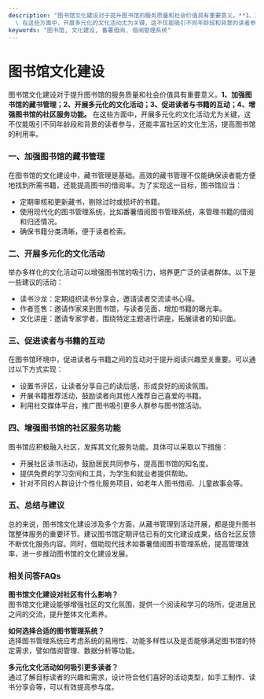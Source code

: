 ```yaml
---
description: "图书馆文化建设对于提升图书馆的服务质量和社会价值具有重要意义。**1、加强图书馆的藏书管理；2、开展多元化的文化活动；3、促进读者与书籍的互动；4、增强图书馆的社区服务功能。**\
  \ 在这些方面中，开展多元化的文化活动尤为关键，这不仅能吸引不同年龄段和背景的读者参与，还能丰富社区的文化生活，提高图书馆的利用率。"
keywords: "图书馆, 文化建设, 番薯借阅, 借阅管理系统"
---
```

# 图书馆文化建设

图书馆文化建设对于提升图书馆的服务质量和社会价值具有重要意义。**1、加强图书馆的藏书管理；2、开展多元化的文化活动；3、促进读者与书籍的互动；4、增强图书馆的社区服务功能。** 在这些方面中，开展多元化的文化活动尤为关键，这不仅能吸引不同年龄段和背景的读者参与，还能丰富社区的文化生活，提高图书馆的利用率。

### **一、加强图书馆的藏书管理**

在图书馆的文化建设中，藏书管理是基础。高效的藏书管理不仅能确保读者能方便地找到所需书籍，还能提高图书的借阅率。为了实现这一目标，图书馆应当：

- 定期审核和更新藏书，剔除过时或损坏的书籍。
- 使用现代化的图书管理系统，比如番薯借阅图书管理系统，来管理书籍的借阅和归还情况。
- 确保书籍分类清晰，便于读者检索。

### **二、开展多元化的文化活动**

举办多样化的文化活动可以增强图书馆的吸引力，培养更广泛的读者群体。以下是一些建议的活动：

- 读书沙龙：定期组织读书分享会，邀请读者交流读书心得。
- 作者签售：邀请作家来到图书馆，与读者见面，增加书籍的曝光率。
- 文化讲座：邀请专家学者，围绕特定主题进行讲座，拓展读者的知识面。

### **三、促进读者与书籍的互动**

在图书馆环境中，促进读者与书籍之间的互动对于提升阅读兴趣至关重要。可以通过以下方式实现：

- 设置书评区，让读者分享自己的读后感，形成良好的阅读氛围。
- 开展书籍推荐活动，鼓励读者向其他人推荐自己喜爱的书籍。
- 利用社交媒体平台，推广图书吸引更多人群参与图书馆活动。

### **四、增强图书馆的社区服务功能**

图书馆应积极融入社区，发挥其文化服务功能。具体可以采取以下措施：

- 开展社区读书活动，鼓励居民共同参与，提高图书馆的知名度。
- 提供免费的学习空间和工具，为学生和就业者提供帮助。
- 针对不同的人群设计个性化服务项目，如老年人图书借阅、儿童故事会等。

### **五、总结与建议**

总的来说，图书馆文化建设涉及多个方面，从藏书管理到活动开展，都是提升图书馆整体服务的重要环节。建议图书馆定期评估已有的文化建设成果，结合社区反馈不断优化服务内容。同时，借助现代技术如番薯借阅图书管理系统，提高管理效率，进一步推动图书馆的文化建设发展。

### 相关问答FAQs

**图书馆文化建设对社区有什么影响？**  
图书馆文化建设能够增强社区的文化氛围，提供一个阅读和学习的场所，促进居民之间的交流，提升整体文化素养。

**如何选择合适的图书管理系统？**  
选择图书管理系统应考虑系统的易用性、功能多样性以及是否能够满足图书馆的特定需求，譬如借阅管理、数据分析等功能。

**多元化文化活动如何吸引更多读者？**  
通过了解目标读者的兴趣和需求，设计符合他们喜好的活动类型，如手工制作、读书分享会等，可以有效提高参与度。
